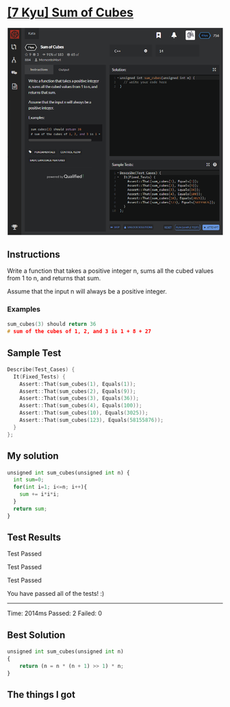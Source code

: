 # [[7 Kyu] Sum of Cubes](https://www.codewars.com/kata/59a8570b570190d313000037/train/cpp)

![image](./Problem.png)


## Instructions

Write a function that takes a positive integer n, sums all the cubed values from 1 to n, and returns that sum.

Assume that the input n will always be a positive integer.

### Examples

```cpp
sum_cubes(3) should return 36 
# sum of the cubes of 1, 2, and 3 is 1 + 8 + 27
```



## Sample Test

```c++
Describe(Test_Cases) {
  It(Fixed_Tests) {
    Assert::That(sum_cubes(1), Equals(1));
    Assert::That(sum_cubes(2), Equals(9));
    Assert::That(sum_cubes(3), Equals(36));
    Assert::That(sum_cubes(4), Equals(100));
    Assert::That(sum_cubes(10), Equals(3025));
    Assert::That(sum_cubes(123), Equals(58155876));
  }
};
```



## My solution

```python
unsigned int sum_cubes(unsigned int n) {
  int sum=0;
  for(int i=1; i<=n; i++){
    sum += i*i*i;
  }
  return sum;
}
```



## Test Results

Test Passed

Test Passed

Test Passed

You have passed all of the tests! :)

---------

Time: 2014ms Passed: 2 Failed: 0



## Best Solution

```python
unsigned int sum_cubes(unsigned int n)
{
    return (n = n * (n + 1) >> 1) * n;
}
```



## The things I got

